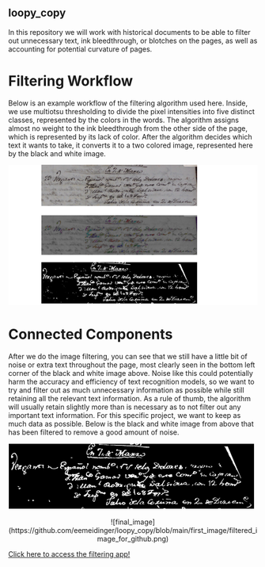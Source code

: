 ## loopy_copy

In this repository we will work with historical documents to be able to filter out unnecessary text, ink bleedthrough, or blotches on the pages, as well as accounting for potential curvature of pages. 

# Filtering Workflow
Below is an example workflow of the filtering algorithm used here. Inside, we use multiotsu thresholding to divide the pixel intensities into five distinct classes, represented by the colors in the words. The algorithm assigns almost no weight to the ink bleedthrough from the other side of the page, which is represented by its lack of color. After the algorithm decides which text it wants to take, it converts it to a two colored image, represented here by the black and white image.

![workflow](https://github.com/eemeidinger/loopy_copy/blob/main/first_image/pipeline.png)

# Connected Components
After we do the image filtering, you can see that we still have a little bit of noise or extra text throughout the page, most clearly seen in the bottom left corner of the black and white image above. Noise like this could potentially harm the accuracy and efficiency of text recognition models, so we want to try and filter out as much unnecessary information as possible while still retaining all the relevant text information. As a rule of thumb, the algorithm will usually retain slightly more than is necessary as to not filter out any important text information. For this specific project, we want to keep as much data as possible. Below is the black and white image from above that has been filtered to remove a good amount of noise.

![final_image](https://github.com/eemeidinger/loopy_copy/blob/main/first_image/filtered_image_for_github.png)

<div style="text-align: center;">
  ![final_image](https://github.com/eemeidinger/loopy_copy/blob/main/first_image/filtered_image_for_github.png)
</div>

[Click here to access the filtering app!](https://loopycopy.streamlit.app/)
